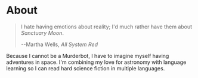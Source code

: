 # About
> I hate having emotions about reality; I'd much rather have them about *Sanctuary Moon*. 
>
>--Martha Wells, *All System Red*

Because I cannot be a Murderbot, I have to imagine myself having adventures in space. I'm combining my love for astronomy with language learning so I can read hard science fiction in multiple languages. 